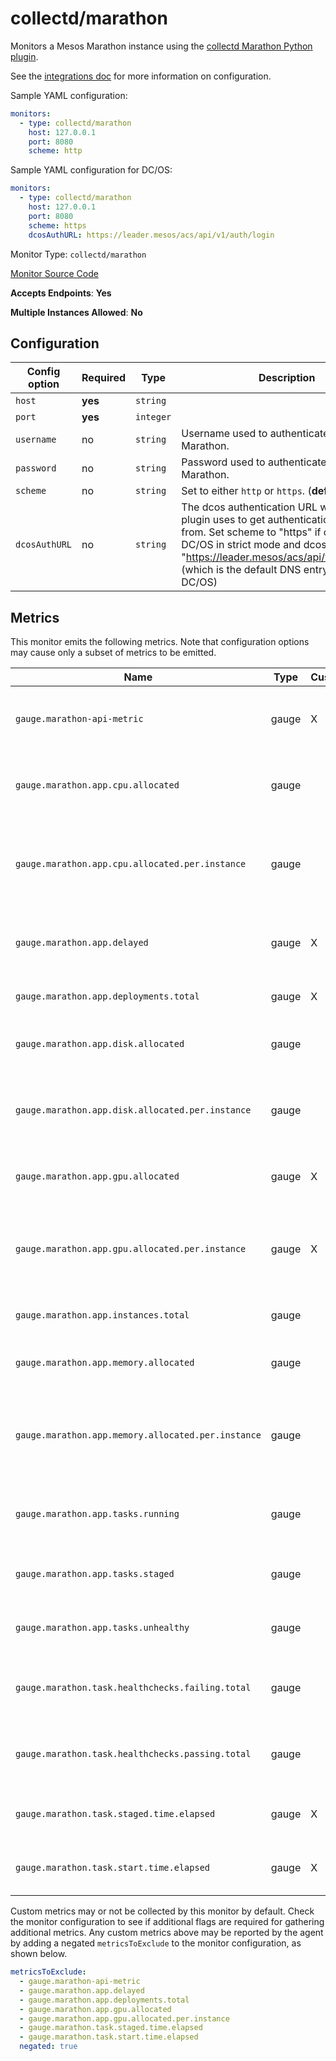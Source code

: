 <!--- GENERATED BY gomplate from scripts/docs/monitor-page.md.tmpl --->

# collectd/marathon

 Monitors a Mesos Marathon instance using the
[collectd Marathon Python plugin](https://github.com/signalfx/collectd-marathon).

See the [integrations
doc](https://github.com/signalfx/integrations/tree/master/collectd-marathon)
for more information on configuration.

Sample YAML configuration:

```yaml
monitors:
  - type: collectd/marathon
    host: 127.0.0.1
    port: 8080
    scheme: http
```

Sample YAML configuration for DC/OS:

```yaml
monitors:
  - type: collectd/marathon
    host: 127.0.0.1
    port: 8080
    scheme: https
    dcosAuthURL: https://leader.mesos/acs/api/v1/auth/login
```


Monitor Type: `collectd/marathon`

[Monitor Source Code](https://github.com/signalfx/signalfx-agent/tree/master/internal/monitors/collectd/marathon)

**Accepts Endpoints**: **Yes**

**Multiple Instances Allowed**: **No**

## Configuration

| Config option | Required | Type | Description |
| --- | --- | --- | --- |
| `host` | **yes** | `string` |  |
| `port` | **yes** | `integer` |  |
| `username` | no | `string` | Username used to authenticate with Marathon. |
| `password` | no | `string` | Password used to authenticate with Marathon. |
| `scheme` | no | `string` | Set to either `http` or `https`. (**default:** `http`) |
| `dcosAuthURL` | no | `string` | The dcos authentication URL which the plugin uses to get authentication tokens from. Set scheme to "https" if operating DC/OS in strict mode and dcosAuthURL to "https://leader.mesos/acs/api/v1/auth/login" (which is the default DNS entry provided by DC/OS) |




## Metrics

This monitor emits the following metrics.  Note that configuration options may
cause only a subset of metrics to be emitted.

| Name | Type | Custom | Description |
| ---  | ---  | ---    | ---         |
| `gauge.marathon-api-metric` | gauge | X | Metrics reported by the Marathon Metrics API |
| `gauge.marathon.app.cpu.allocated` | gauge |  | Number of CPUs allocated to an application |
| `gauge.marathon.app.cpu.allocated.per.instance` | gauge |  | Configured number of CPUs allocated to each application instance |
| `gauge.marathon.app.delayed` | gauge | X | Indicates if the application is delayed or not |
| `gauge.marathon.app.deployments.total` | gauge | X | Number of application deployments |
| `gauge.marathon.app.disk.allocated` | gauge |  | Storage allocated to a Marathon application |
| `gauge.marathon.app.disk.allocated.per.instance` | gauge |  | Configured storage allocated each to application instance |
| `gauge.marathon.app.gpu.allocated` | gauge | X | GPU Allocated to a Marathon application |
| `gauge.marathon.app.gpu.allocated.per.instance` | gauge | X | Configured number of GPUs allocated to each application instance |
| `gauge.marathon.app.instances.total` | gauge |  | Number of application instances |
| `gauge.marathon.app.memory.allocated` | gauge |  | Memory Allocated to a Marathon application |
| `gauge.marathon.app.memory.allocated.per.instance` | gauge |  | Configured amount of memory allocated to each application instance |
| `gauge.marathon.app.tasks.running` | gauge |  | Number tasks running for an application |
| `gauge.marathon.app.tasks.staged` | gauge |  | Number tasks staged for an application |
| `gauge.marathon.app.tasks.unhealthy` | gauge |  | Number unhealthy tasks for an application |
| `gauge.marathon.task.healthchecks.failing.total` | gauge |  | The number of failing health checks for a task |
| `gauge.marathon.task.healthchecks.passing.total` | gauge |  | The number of passing health checks for a task |
| `gauge.marathon.task.staged.time.elapsed` | gauge | X | The amount of time the task spent in staging |
| `gauge.marathon.task.start.time.elapsed` | gauge | X | Time elapsed since the task started |

Custom metrics may or not be collected by this monitor by default. Check the monitor configuration to see if additional flags are required for gathering additional metrics.
Any custom metrics above may be reported by the agent by adding a negated `metricsToExclude` to the monitor configuration, as shown below.
```yaml 
metricsToExclude:
  - gauge.marathon-api-metric
  - gauge.marathon.app.delayed
  - gauge.marathon.app.deployments.total
  - gauge.marathon.app.gpu.allocated
  - gauge.marathon.app.gpu.allocated.per.instance
  - gauge.marathon.task.staged.time.elapsed
  - gauge.marathon.task.start.time.elapsed
  negated: true
```





